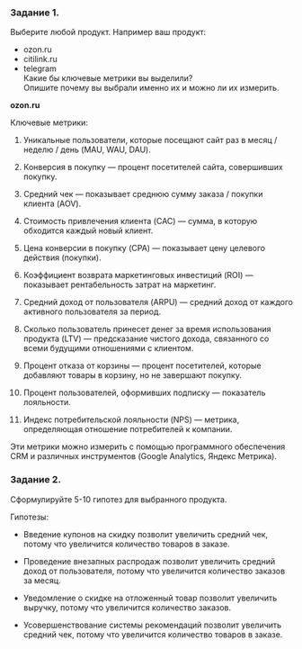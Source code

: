### Задание 1.

Выберите любой продукт. Например ваш продукт:

* ozon.ru
* citilink.ru
* telegram  
Какие бы ключевые метрики вы выделили?\
Опишите почему вы выбрали именно их и можно ли их измерить.

**ozon.ru**

Ключевые метрики:

1. Уникальные пользователи, которые посещают сайт раз в месяц / неделю / день (MAU, WAU, DAU).

2. Конверсия в покупку — процент посетителей сайта, совершивших покупку.

3. Средний чек — показывает среднюю сумму заказа / покупки клиента (AOV).

4. Стоимость привлечения клиента (CAC) — сумма, в которую обходится каждый новый клиент.

5. Цена конверсии в покупку (CPA) — показывает цену целевого действия (покупки).

6. Коэффициент возврата маркетинговых инвестиций (ROI) — показывает рентабельность затрат на маркетинг.

7. Средний доход от пользователя (ARPU) — средний доход от каждого активного пользователя за период.

8. Сколько пользователь принесет денег за время использования продукта (LTV) — предсказание чистого дохода, связанного со всеми будущими отношениями с клиентом.

9. Процент отказа от корзины — процент посетителей, которые добавляют товары в корзину, но не завершают покупку.

10. Процент пользователей, оформивших подписку — показатель лояльности.

11. Индекс потребительской лояльности (NPS) — метрика, определяющая отношение потребителей к компании.

Эти метрики можно измерить с помощью программного обеспечения CRM и различных инструментов (Google Analytics, Яндекс Метрика).

### Задание 2.

Сформулируйте 5-10 гипотез для выбранного продукта.

Гипотезы:

* Введение купонов на скидку позволит увеличить средний чек, потому что увеличится количество товаров в заказе.

* Проведение внезапных распродаж позволит увеличить средний доход от пользователя, потому что увеличится количество заказов за месяц.

* Уведомление о скидке на отложенный товар позволит увеличить выручку, потому что увеличится количество заказов.

* Усовершенствование системы рекомендаций позволит увеличить средний чек, потому что увеличится количество товаров в заказе.




